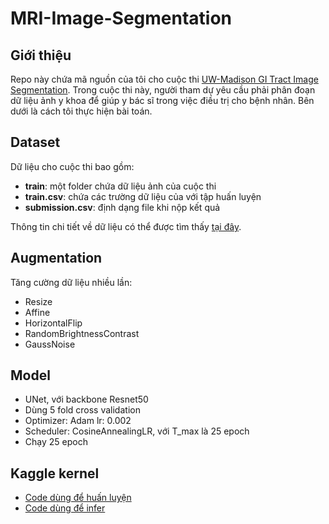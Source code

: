 # MRI-Image-Segmentation

## Giới thiệu
Repo này chứa mã nguồn của tôi cho cuộc thi [UW-Madison GI Tract Image Segmentation](https://www.kaggle.com/competitions/uw-madison-gi-tract-image-segmentation/overview). Trong cuộc thi này, người tham dự yêu cầu phải phân đoạn dữ liệu ảnh y khoa để giúp y bác sĩ trong việc điều trị cho bệnh nhân. Bên dưới là cách tôi thực hiện bài toán.
## Dataset
Dữ liệu cho cuộc thi bao gồm:
- **train**: một folder chứa dữ liệu ảnh của cuộc thi
- **train.csv**: chứa các trường dữ liệu của với tập huấn luyện
- **submission.csv**: định dạng file khi nộp kết quả

Thông tin chi tiết về dữ liệu có thể được tìm thấy [tại đây]([https://www.kaggle.com/competitions/global-wheat-detection/data](https://www.kaggle.com/competitions/uw-madison-gi-tract-image-segmentation/data)).

## Augmentation
Tăng cường dữ liệu nhiều lần:
- Resize
- Affine
- HorizontalFlip
- RandomBrightnessContrast
- GaussNoise

## Model
- UNet, với backbone Resnet50
- Dùng 5 fold cross validation
- Optimizer: Adam lr: 0.002
- Scheduler: CosineAnnealingLR, với T_max là 25 epoch
- Chạy 25 epoch

## Kaggle kernel
- [Code dùng để huấn luyện](https://www.kaggle.com/code/quntrnhongng/uwmgi-unet-training-pytorch-lightning)
- [Code dùng để infer](https://www.kaggle.com/code/quntrnhongng/uwmgi-unet-inference-pytorch)
